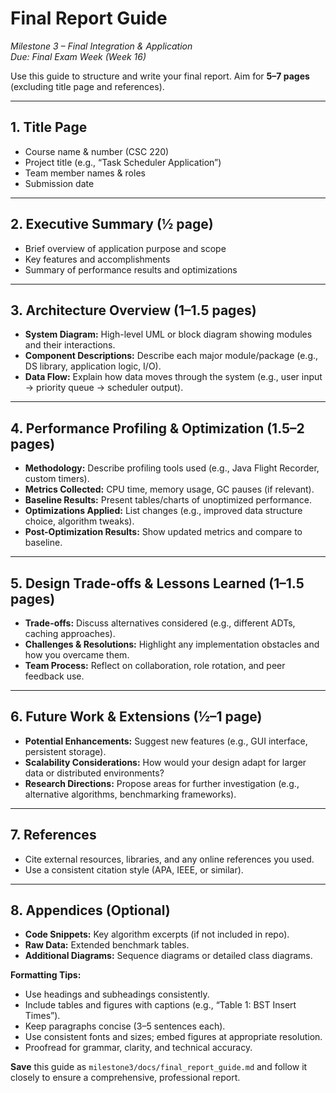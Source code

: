 # Final Report Guide

*Milestone 3 – Final Integration & Application*  
*Due: Final Exam Week (Week 16)*

Use this guide to structure and write your final report. Aim for **5–7 pages** (excluding title page and references).

---

## 1. Title Page
- Course name & number (CSC 220)  
- Project title (e.g., “Task Scheduler Application”)  
- Team member names & roles  
- Submission date

---

## 2. Executive Summary (½ page)
- Brief overview of application purpose and scope  
- Key features and accomplishments  
- Summary of performance results and optimizations

---

## 3. Architecture Overview (1–1.5 pages)
- **System Diagram:** High-level UML or block diagram showing modules and their interactions.
- **Component Descriptions:** Describe each major module/package (e.g., DS library, application logic, I/O).
- **Data Flow:** Explain how data moves through the system (e.g., user input → priority queue → scheduler output).

---

## 4. Performance Profiling & Optimization (1.5–2 pages)
- **Methodology:** Describe profiling tools used (e.g., Java Flight Recorder, custom timers).
- **Metrics Collected:** CPU time, memory usage, GC pauses (if relevant).
- **Baseline Results:** Present tables/charts of unoptimized performance.
- **Optimizations Applied:** List changes (e.g., improved data structure choice, algorithm tweaks).
- **Post-Optimization Results:** Show updated metrics and compare to baseline.

---

## 5. Design Trade-offs & Lessons Learned (1–1.5 pages)
- **Trade-offs:** Discuss alternatives considered (e.g., different ADTs, caching approaches).
- **Challenges & Resolutions:** Highlight any implementation obstacles and how you overcame them.
- **Team Process:** Reflect on collaboration, role rotation, and peer feedback use.

---

## 6. Future Work & Extensions (½–1 page)
- **Potential Enhancements:** Suggest new features (e.g., GUI interface, persistent storage).
- **Scalability Considerations:** How would your design adapt for larger data or distributed environments?
- **Research Directions:** Propose areas for further investigation (e.g., alternative algorithms, benchmarking frameworks).

---

## 7. References
- Cite external resources, libraries, and any online references you used.
- Use a consistent citation style (APA, IEEE, or similar).

---

## 8. Appendices (Optional)
- **Code Snippets:** Key algorithm excerpts (if not included in repo).  
- **Raw Data:** Extended benchmark tables.  
- **Additional Diagrams:** Sequence diagrams or detailed class diagrams.

**Formatting Tips:**
- Use headings and subheadings consistently.  
- Include tables and figures with captions (e.g., “Table 1: BST Insert Times”).  
- Keep paragraphs concise (3–5 sentences each).  
- Use consistent fonts and sizes; embed figures at appropriate resolution.  
- Proofread for grammar, clarity, and technical accuracy.

**Save** this guide as `milestone3/docs/final_report_guide.md` and follow it closely to ensure a comprehensive, professional report.